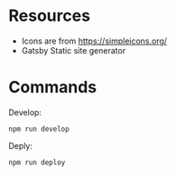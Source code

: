 # Resources

- Icons are from https://simpleicons.org/
- Gatsby Static site generator
# Commands

Develop:
  ```shell
  npm run develop
  ```
Deply:
  ```shell
  npm run deploy
  ```


